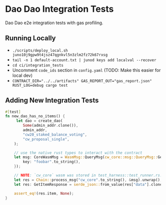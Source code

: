 # Dao Dao Integration Tests

Dao Dao e2e integration tests with gas profiling.

## Running Locally

* `./scripts/deploy_local.sh juno10j9gpw9t4jsz47qgnkvl5n3zlm2fz72k67rxsg`
* `tail -n 1 default-account.txt | junod keys add localval --recover`
* `cd ci/integration_tests`
* Uncomment `code_ids` section in `config.yaml` (TODO: Make this easier for local dev)
* `CONTRACT_DIR="../../artifacts" GAS_REPORT_OUT="gas_report.json" RUST_LOG=debug cargo test`

## Adding New Integration Tests

```rust
#[test]
fn new_dao_has_no_items() {
     let dao = create_dao(
        Some(admin_addr.clone()),
        admin_addr,
        "cw20_staked_balance_voting",
        "cw_proposal_single",
    );

    // use the native rust types to interact with the contract
    let msg: CoreWasmMsg = WasmMsg::QueryMsg(cw_core::msg::QueryMsg::GetItem {
        key: "foobar".to_string(),
    });

    // NOTE: `cw_core` wasm was stored in test_harness::test_runner.rs:setup()
    let res = Chain::process_msg("cw_core".to_string(), &msg).unwrap();
    let res: GetItemResponse = serde_json::from_value(res["data"].clone()).unwrap();

    assert_eq!(res.item, None);
}
```
